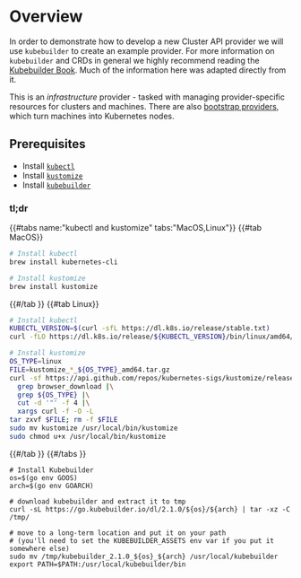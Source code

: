# Overview

In order to demonstrate how to develop a new Cluster API provider we will use
`kubebuilder` to create an example provider. For more information on `kubebuilder`
and CRDs in general we highly recommend reading the [Kubebuilder Book][kubebuilder-book].
Much of the information here was adapted directly from it.

This is an _infrastructure_ provider - tasked with managing provider-specific resources for clusters and machines.
There are also [bootstrap providers][bootstrap], which turn machines into Kubernetes nodes.

[bootstrap]: ../../../reference/providers.md#bootstrap

## Prerequisites

- Install [`kubectl`][kubectl-install]
- Install [`kustomize`][install-kustomize]
- Install [`kubebuilder`][install-kubebuilder]

### tl;dr

{{#tabs name:"kubectl and kustomize" tabs:"MacOS,Linux"}}
{{#tab MacOS}}

```bash
# Install kubectl
brew install kubernetes-cli

# Install kustomize
brew install kustomize
```
{{#/tab }}
{{#tab Linux}}

```bash
# Install kubectl
KUBECTL_VERSION=$(curl -sfL https://dl.k8s.io/release/stable.txt)
curl -fLO https://dl.k8s.io/release/${KUBECTL_VERSION}/bin/linux/amd64/kubectl

# Install kustomize
OS_TYPE=linux
FILE=kustomize_*_${OS_TYPE}_amd64.tar.gz
curl -sf https://api.github.com/repos/kubernetes-sigs/kustomize/releases/latest |\
  grep browser_download |\
  grep ${OS_TYPE} |\
  cut -d '"' -f 4 |\
  xargs curl -f -O -L
tar zxvf $FILE; rm -f $FILE
sudo mv kustomize /usr/local/bin/kustomize
sudo chmod u+x /usr/local/bin/kustomize
```

{{#/tab }}
{{#/tabs }}

```
# Install Kubebuilder
os=$(go env GOOS)
arch=$(go env GOARCH)

# download kubebuilder and extract it to tmp
curl -sL https://go.kubebuilder.io/dl/2.1.0/${os}/${arch} | tar -xz -C /tmp/

# move to a long-term location and put it on your path
# (you'll need to set the KUBEBUILDER_ASSETS env var if you put it somewhere else)
sudo mv /tmp/kubebuilder_2.1.0_${os}_${arch} /usr/local/kubebuilder
export PATH=$PATH:/usr/local/kubebuilder/bin
```

[kubebuilder-book]: https://book.kubebuilder.io/
[kubectl-install]: http://kubernetes.io/docs/user-guide/prereqs/
[install-kustomize]: https://kubectl.docs.kubernetes.io/installation/kustomize/
[install-kubebuilder]:  https://book.kubebuilder.io/quick-start.html#installation
